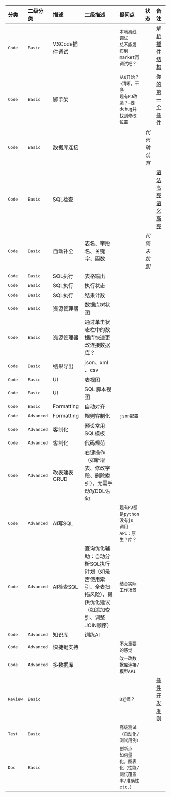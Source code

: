 | 分类 | 二级分类 | 描述 | 二级描述 | 疑问点 | 状态 | 备注 |
| :--- | :--- | :--- | :--- | :--- | :--- | :--- |
| <kbd>Code</kbd> | <kbd>Basic</kbd> | VSCode插件调试 |  | `本地离线调试    `<br>`总不能发布到market再调试吧？` |  | [解析插件结构](https://liiked.github.io/VS-Code-Extension-Doc-ZH/#/get-started/extension-anatomy) |
| <kbd>Code</kbd> | <kbd>Basic</kbd> | 脚手架 |  | `从0开始？→清晰，干净    `<br>`现有PJ改造？→要debug并找到修改位置` |  | [你的第一个插件](https://liiked.github.io/VS-Code-Extension-Doc-ZH/#/get-started/your-first-extension) |
| <kbd>Code</kbd> | <kbd>Basic</kbd> | 数据库连接 |  |  | *代码确认有* |  |
| <kbd>Code</kbd> | <kbd>Basic</kbd> | SQL检查 |  |  |  | [语法高亮](https://liiked.github.io/VS-Code-Extension-Doc-ZH/#/language-extensions/syntax-highlight-guide)<br>[语义高亮](https://liiked.github.io/VS-Code-Extension-Doc-ZH/#/language-extensions/semantic-highlight-guide) |
| <kbd>Code</kbd> | <kbd>Basic</kbd> | 自动补全 | 表名、字段名、关键字、函数 |  | *代码未找到* |  |
| <kbd>Code</kbd> | <kbd>Basic</kbd> | SQL执行 | 表格输出 |  |  |  |
| <kbd>Code</kbd> | <kbd>Basic</kbd> | SQL执行 | 执行状态 |  |  |  |
| <kbd>Code</kbd> | <kbd>Basic</kbd> | SQL执行 | 结果计数 |  |  |  |
| <kbd>Code</kbd> | <kbd>Basic</kbd> | 资源管理器 | 数据库树状图 |  |  |  |
| <kbd>Code</kbd> | <kbd>Basic</kbd> | 资源管理器 | 通过单击状态栏中的数据库快速更改连接数据库？ |  |  |
| <kbd>Code</kbd> | <kbd>Basic</kbd> | 结果导出 | json、xml 、csv |  |  |  |
| <kbd>Code</kbd> | <kbd>Basic</kbd> | UI | 表视图 |  |  |  |
| <kbd>Code</kbd> | <kbd>Basic</kbd> | UI | SQL 脚本视图 |  |  |  |
| <kbd>Code</kbd> | <kbd>Basic</kbd> | Formatting | 自动对齐 |  |  |  |
| <kbd>Code</kbd> | <kbd>Advanced</kbd> | Formatting | 规则客制化 | `json配置` |  |  |
| <kbd>Code</kbd> | <kbd>Advanced</kbd> | 客制化 | 预设常用SQL模板 |  |  |  |
| <kbd>Code</kbd> | <kbd>Advanced</kbd> | 客制化 | 代码规范 |  |  |  |
| <kbd>Code</kbd> | <kbd>Advanced</kbd> | 改表建表C~~R~~UD | 右键操作（如新增表、修改字段、删除索引），无需手动写DDL语句 |  |  |  |
| <kbd>Code</kbd> | <kbd>Advanced</kbd> | AI写SQL |  | `现有PJ都是python没有js    `<br>`调用API：原生？库？` |  |  |
| <kbd>Code</kbd> | <kbd>Advanced</kbd> | AI检查SQL | 查询优化辅助：自动分析SQL执行计划（如是否使用索引、全表扫描风险），提供优化建议（如添加索引、调整JOIN顺序） | `结合实际工作场景` |  |  |
| <kbd>Code</kbd> | <kbd>Advanced</kbd> | 知识库 | 训练AI |  |  |  |
| <kbd>Code</kbd> | <kbd>Advanced</kbd> | 快捷键支持 |  | `不太重要的感觉` |  |  |
| <kbd>Code</kbd> | <kbd>Advanced</kbd> | 多数据库 |  | `改一改数据库连接/模型API` |  |  |
| <kbd>Review</kbd> | <kbd>Basic</kbd> |  |  | `D老师？` |  | [插件开发准则](https://liiked.github.io/VS-Code-Extension-Doc-ZH/#/references/extension-guidelines) |
| <kbd>Test</kbd> | <kbd>Basic</kbd> |  |  | `高级测试（自动化/测试用例）` |  |  |
| <kbd>Doc</kbd> | <kbd>Basic</kbd> |  |  | `创新点    `<br>`如何量化，图表化（性能/测试覆盖率/准确性etc.）` |  |  |